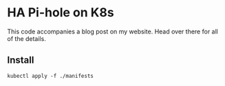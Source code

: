 # HA Pi-hole on K8s

This code accompanies a blog post on my website. Head over there for all of the details.

## Install

```
kubectl apply -f ./manifests
```
